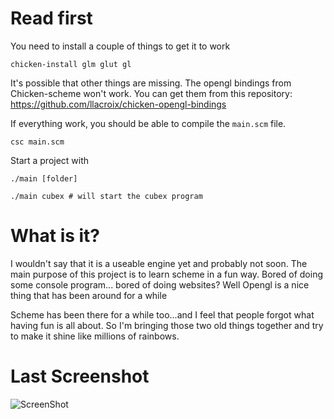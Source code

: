 Read first
================

You need to install a couple of things to get it to work

    chicken-install glm glut gl 

It's possible that other things are missing. The opengl bindings from Chicken-scheme won't
work. You can get them from this repository: https://github.com/llacroix/chicken-opengl-bindings

If everything work, you should be able to compile the `main.scm` file.

    csc main.scm

Start a project with

    ./main [folder]

    ./main cubex # will start the cubex program

What is it?
===================

I wouldn't say that it is a useable engine yet and probably not soon. The main purpose
of this project is to learn scheme in a fun way. Bored of doing some console program...
bored of doing websites? Well Opengl is a nice thing that has been around for a while

Scheme has been there for a while too...and I feel that people forgot what having fun
is all about. So I'm bringing those two old things together and try to make it shine
like millions of rainbows.

Last Screenshot
===============

![ScreenShot](screenshots/sc1.jpg)
